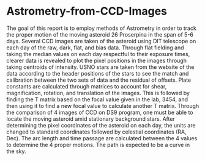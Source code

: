# Astrometry-from-CCD-Images
The goal of this report is to employ methods of Astrometry in order to track the proper motion of the moving asteroid 26 Proserpina in the span of 5-6 days. Several CCD images are taken of the asteroid using DIT telescope on each day of the raw, dark, flat, and bias data. Through flat fielding and taking the median values on each day respectful to their exposure times, clearer data is revealed to plot the pixel positions in the images through taking centroids of intensity. USNO stars are taken from the website of the data according to the header positions of the stars to see the match and calibration between the two sets of data and the residual of offsets. Plate constants are calculated through matrices to account for shear, magnification, rotation, and translation of the images. This is followed by finding the T matrix based on the focal value given in the lab, 3454, and then using it to find a new focal value to calculate another T matrix. Through the comparison of 4 images of CCD on DS9 program, one must be able to locate the moving asteroid amid stationary background stars. After determining the pixel coordinates of the asteroid on each day, the units are changed to standard coordinates followed by celestial coordinates (RA, Dec). The arc length and time passage are calculated between the 4 values to determine the 4 proper motions. The path is expected to be a curve in the sky.
